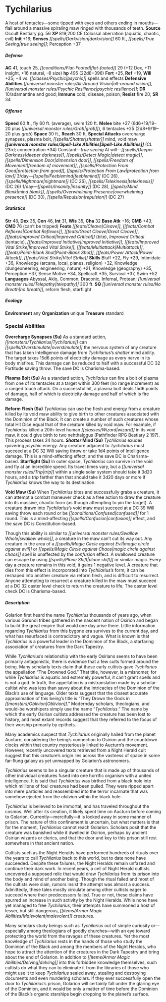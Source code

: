 ﻿---
cssclass: [monsters]
title1: Tychilarius
desc_short: A host of tentacles-some tipped with eyes and others ending in mouths-flail
  around a massive spiraling maw ringed with thousands of teeth.
title2: Tychilarius
CR: 23
sources:
- name: Occult Bestiary
  page: 56
  link: http://paizo.com/products/btpy9g21?Pathfinder-Campaign-Setting-Occult-Bestiary
XP: 819200
alignment: CE
size: Colossal
type: aberration
subtypes:
- aquatic
- chaotic
- evil
initiative:
  bonus: 16
senses:
  darkvision: 60
  true seeing: true
AC:
  AC: 41
  touch: 25
  flat_footed: 29
  components:
    dex: 12
    insight: 11
    natural: 16
    size: -8
HP:
  HP: 495
  long: 22d8+396
saves:
  fort: 25
  ref: 19
  will: 25
  other: +4 vs. psychic spells and effects
defensive_abilities:
- all-around vision
- psychic resilience
DR:
- amount: 10
  weakness: adamantine and good
immunities:
- cold
- disease
- poison
resistances:
  fire: 20
SR: 34
speeds:
  base: 60
  fly: 60
  fly_maneuverability: average
  swim: 120
attacks:
  melee:
  - - text: bite +27 (6d6+19/19-20 plus grab)
      entries:
      - - damage: 6d6+19
          crit_range: 19-20
        - effect: grab
      attack: bite
      bonus:
      - 27
    - text: 6 tentacles +25 (2d8+9/19-20 plus grab)
      entries:
      - - damage: 2d8+9
          crit_range: 19-20
        - effect: grab
      count: 6
      attack: tentacles
      bonus:
      - 25
  special:
  - overcharge synapses
  - plasma bolt
  - shatter mind
  - void maw
space: 30
reach: 30
spell_like_abilities:
  entries:
  - name: true seeing
    source: default
    freq: Constant
  - name: deeper darkness
    source: default
    freq: At will
  - name: detect magic
    source: default
    freq: At will
  - name: dimension door
    source: default
    freq: At will
  - name: freedom of movement
    source: default
    freq: At will
  - name: protection from good
    source: default
    freq: At will
  - name: protection from law
    source: default
    freq: At will
  - name: feeblemind
    source: default
    freq: 3/day
    DC: 26
  - name: nightmare
    source: default
    freq: 3/day
    DC: 26
  - name: telekinesis
    source: default
    freq: 3/day
    DC: 26
  - name: insanity
    source: default
    freq: 1/day
    DC: 28
  - name: mind blank
    source: default
    freq: 1/day
  - superscripts:
    - UM
    name: overwhelming presence
    source: default
    freq: 1/day
    DC: 30
  - name: repulsion
    source: default
    freq: 1/day
    DC: 27
  sources:
  - name: default
    CL: 23
    concentration: 34
ability_scores:
  STR: 48
  DEX: 35
  CON: 46
  INT: 31
  WIS: 35
  CHA: 32
BAB: 16
CMB: 43
CMD: 76
CMD_other: can't be tripped
feats:
- name: Cleave
- name: Combat Reflexes
- name: Great Cleave
- name: Improved Critical (bite)
- name: Improved Critical (tentacle)
- name: Improved Initiative
- name: Improved Vital Strike
- name: Multiattack
- name: Point-Blank Shot
- name: Power Attack
- name: Vital Strike
skills:
  Bluff: 22
  Fly: 29
  Intimidate: 36
  Knowledge (arcana): 32
  Knowledge (local): 32
  Knowledge (planes): 32
  Knowledge (religion): 32
  Knowledge (dungeoneering): 21
  Knowledge (engineering): 21
  Knowledge (nature): 21
  Knowledge (geography): 35
  Perception: 37
  Sense Motive: 34
  Spellcraft: 35
  Survival: 37
  Swim: 52
languages:
- Abyssal
- Aklo
- Common
- Draconic
- Infernal
- Protean
- telepathy 300 ft.
special_qualities:
- no breath
- reform flesh
- starflight
ecology:
  environment: any
  organization: unique
  treasure_type: standard
special_abilities:
  Overcharge Synapses (Su): As a standard action, Tychilarius can overstimulate the
    nervous system of any creature that has taken Intelligence damage from Tychilarius's
    shatter mind ability. The target takes 15d6 points of electricity damage as every
    nerve in its body misfires. This damage can be reduced to half with a successful
    DC 32 Fortitude saving throw. The save DC is Charisma-based.
  Plasma Bolt (Su): As a standard action, Tychilarius can fire a bolt of plasma from
    one of its tentacles at a target within 300 feet (no range increment) as a ranged
    touch attack. On a successful hit, a plasma bolt deals 15d6 points of damage,
    half of which is electricity damage and half of which is fire damage.
  Reform Flesh (Su): Tychilarius can use the flesh and energy from a creature killed
    by its void maw ability to give birth to other creatures associated with the Dominion
    of the Black. It can create a number of such creatures whose total Hit Dice equal
    that of the creature killed by void maw. For example, if Tychilarius killed a
    20th-level human wizard in its void maw, it could give birth to two nehthalggus
    (Pathfinder RPG Bestiary 2 197). This process takes 24 hours.
  Shatter Mind (Su): Tychilarius exudes quivering psychic energy. Any creature adjacent
    to Tychilarius must succeed at a DC 32 Will saving throw or take 1d4 points of
    Intelligence damage. This is a mind-affecting effect, and the save DC is Charisma-based.
  Starflight (Su): In outer space, Tychilarius can survive in the void and fly at
    an incredible speed. Its travel times vary, but a trip within a single solar system
    should take it 3d20 hours, and a trip farther than that should take it 3d20 days
    or more if Tychilarius knows the way to its destination.
  Void Maw (Su): |-
    When Tychilarius bites and successfully grabs a creature, it can attempt a combat maneuver check as a free action to draw the creature into its massive, chaotic form (as though attempting to pin the target). A creature drawn into Tychilarius's void maw must succeed at a DC 39 Will saving throw each round or be confused for 1 round. This is a mind-affecting confusion effect, and the save DC is Constitution-based.

     Though this ability is similar to swallow whole, a creature in the maw can't cut its way out. Any creature in the area of a magic circle against evil or magic circle against chaos spell is unaffected by the confusion effect. A swallowed creature can escape by using plane shift or similar magic. Every day a creature remains in this void, it gains 1 negative level. A creature that dies from this effect is incorporated into Tychilarius's form; it can be reshaped into another creature via reform flesh, and is difficult to resurrect. Anyone attempting to resurrect a creature killed in the maw must succeed at a DC 32 caster level check to return the creature to life. The caster level check DC is Charisma-based.
desc_long: |-
  Golarion first heard the name Tychilarius thousands of years ago, when various Garundi tribes gathered in the nascent nation of Osirion and began to build the great empire that would one day arise there. Little information regarding Tychilarius from this bygone era survives to the current day, and what has resurfaced is contradictory and vague. What is known is that Tychilarius is a powerful leader in the Dominion of the Black, a starfaring association of creatures from the Dark Tapestry.

  While Tychilarius's relationship with the early Osirians seems to have been primarily antagonistic, there is evidence that a few cults formed around the being. Many scholarly texts claim that these early cultists gave Tychilarius the appellation “The Drowned God.” That title, however, is a misnomer, for while Tychilarius is aquatic and extremely powerful, it can't grant spells and is not a god. In truth, the appellation is a mistranslation made by a scholar-cultist who was less than savvy about the intricacies of the Dominion of the Black's use of language. Older texts suggest that the closest accurate approximation of this being's title is “They Drown the Gods in Oblivion.” Modernday scholars, theologians, and would-be worshipers simply use the name “Tychilarius.” The name by which the early Osirian cultists addressed the creature has been lost to history, and most extant records suggest that they referred to the focus of their worship primarily by epithets.

  Many academics suspect that Tychilarius originally hailed from the planet Aucturn, considering the being's connection to Osirion and the countdown clocks within that country mysteriously linked to Aucturn's movement. However, recently uncovered texts retrieved from a Night Herald cult suggest that this creature's origin lies across the vastness of space in some far-flung galaxy as yet unmapped by Golarion's astronomers.

  Tychilarius seems to be a singular creature that is made up of thousands of other individual creatures fused into one horrific organism with a united intelligence. It is said that Tychilarius was birthed from a black hole into which millions of foul creatures had been pulled. They were ripped apart into mere particles and reassembled into the terror incarnate that was somehow ejected from the oblivion within the black hole.

  Tychilarius is believed to be immortal, and has traveled throughout the cosmos. Well after its creation, it likely spent time on Aucturn before coming to Golarion. Currently-mercifully-it is locked away in some manner of prison. The nature of this confinement is uncertain, but what matters is that for the moment, Tychilarius cannot reach Golarion. Scholars posit that the creature was banished while it dwelled in Osirion, perhaps by ancient Osirian wizards or clerics, and that the door and key to this prison still rest somewhere in that ancient nation.

  Cultists such as the Night Heralds have performed hundreds of rituals over the years to call Tychilarius back to this world, but to date none have succeeded. Despite these failures, the Night Heralds remain unfazed and continue their dark work. In recent years, a cell of Night Herald cultists uncovered a supposed relic that would draw Tychilarius from its prison into the body and mind of another being. Though the ritual failed and most of the cultists were slain, rumors insist the attempt was almost a success. Admittedly, these tales mostly circulate among other cultists eager to succeed where their predecessors failed. True or not, these claims have spurred an increase in such activity by the Night Heralds. While none have yet managed to free Tychilarius, their attempts have summoned a host of lesser, but still dangerous, malevolent creatures.

  Many scholars study beings such as Tychilarius out of simple curiosity or-especially among theologians of goodly churches-with an eye toward protecting the world from the ravages of these creatures. Yet the most knowledge of Tychilarius rests in the hands of those who study the Dominion of the Black and among the members of the Night Heralds, who hope to attract the attention of the creatures in the Dark Tapestry and bring about the end of Golarion. In addition to delving into this forbidden knowledge themselves, such cultists do what they can to eliminate it from the libraries of those who might use it to keep Tychilarius sealed away, stealing and destroying documents and even murdering scholars. If they ever successfully open the door to Tychilarius's prison, Golarion will certainly fall under the glaring eye of the Dominion, and it would be only a matter of time before the Dominion of the Black's organic starships begin dropping to the planet's surface.

---

# Tychilarius
A host of tentacles—some tipped with eyes and others ending in mouths—flail around a massive spiraling maw ringed with thousands of teeth.
**Source** Occult Bestiary pg. 56
**XP** 819,200
CE Colossal aberration (aquatic, chaotic, evil)
**Init** +16; **Senses** _[[spells/Darkvision|darkvision]]_ 60 ft., _[[spells/True Seeing|true seeing]]_; Perception +37

##### Defense

**AC** 41, touch 25, _[[conditions/Flat-Footed|flat-footed]]_ 29 (+12 Dex, +11 insight, +16 natural, –8 size)
**hp** 495 (22d8+396)
**Fort** +25, **Ref** +19, **Will** +25; +4 vs. _[[classes/Psychic|psychic]]_ spells and effects
**Defensive Abilities** _[[universal monster rules/All-Around Vision|all-around vision]]_, _[[universal monster rules/Psychic Resilience|psychic resilience]]_; **DR** 10/adamantine and good; **Immune** cold, disease, poison; **Resist** fire 20; **SR** 34

##### Offense
**Speed** 60 ft., fly 60 ft. (average), swim 120 ft.
**Melee** bite +27 (6d6+19/19–20 plus _[[universal monster rules/Grab|grab]]_), 6 tentacles +25 (2d8+9/19–20 plus _grab_)
**Space** 30 ft., **Reach** 30 ft.
**Special Attacks** overcharge synapses, plasma bolt, _[[spells/Shatter|shatter]]_ mind, void maw
**_[[universal monster rules/Spell-Like Abilities|Spell-Like Abilities]]_** (CL 23rd; concentration +34)
Constant—_true seeing_
At will—_[[spells/Deeper Darkness|deeper darkness]]_, _[[spells/Detect Magic|detect magic]]_, _[[spells/Dimension Door|dimension door]]_, _[[spells/Freedom of Movement|freedom of movement]]_, _[[spells/Protection From Good|protection from good]]_, _[[spells/Protection From Law|protection from law]]_
3/day—_[[spells/Feeblemind|feeblemind]]_ (DC 26), _[[spells/Nightmare|nightmare]]_ (DC 26), _[[spells/Telekinesis|telekinesis]]_ (DC 26)
1/day—_[[spells/Insanity|insanity]]_ (DC 28), _[[spells/Mind Blank|mind blank]]_, _[[spells/Overwhelming Presence|overwhelming presence]]_ (DC 30), _[[spells/Repulsion|repulsion]]_ (DC 27)

##### Statistics
**Str** 48, **Dex** 35, **Con** 46, **Int** 31, **Wis** 35, **Cha** 32
**Base Atk** +16; **CMB** +43; **CMD** 76 (can’t be tripped)
**Feats** _[[feats/Cleave|Cleave]]_, _[[feats/Combat Reflexes|Combat Reflexes]]_, _[[feats/Great Cleave|Great Cleave]]_, _[[feats/Improved Critical|Improved Critical]]_ (bite), _Improved Critical_ (tentacle), _[[feats/Improved Initiative|Improved Initiative]]_, _[[feats/Improved Vital Strike|Improved Vital Strike]]_, _[[feats/Multiattack|Multiattack]]_, _[[feats/Point-Blank Shot|Point-Blank Shot]]_, _[[feats/Power Attack|Power Attack]]_, _[[feats/Vital Strike|Vital Strike]]_
**Skills** Bluff +22, Fly +29, Intimidate +36, Knowledge (arcana, local, planes, religion) +32, Knowledge (dungeoneering, engineering, nature) +21, Knowledge (geography) +35, Perception +37, Sense Motive +34, Spellcraft +35, Survival +37, Swim +52
**Languages** Abyssal, Aklo, Common, Draconic, Infernal, Protean; _[[universal monster rules/Telepathy|telepathy]]_ 300 ft.
**SQ** _[[universal monster rules/No Breath|no breath]]_, reform flesh, starflight

##### Ecology

**Environment** any
**Organization** unique
**Treasure** standard

### Special Abilities

**Overcharge Synapses (Su)** As a standard action, _[[monsters/Tychilarius|Tychilarius]]_ can _[[spells/Overstimulate|overstimulate]]_ the nervous system of any creature that has taken Intelligence damage from _Tychilarius_’s _shatter_ mind ability. The target takes 15d6 points of electricity damage as every nerve in its body misfires. This damage can be reduced to half with a successful DC 32 Fortitude saving throw. The save DC is Charisma-based.

**Plasma Bolt (Su)** As a standard action, _Tychilarius_ can fire a bolt of plasma from one of its tentacles at a target within 300 feet (no range increment) as a ranged touch attack. On a successful hit, a plasma bolt deals 15d6 points of damage, half of which is electricity damage and half of which is fire damage.

**Reform Flesh (Su)** _Tychilarius_ can use the flesh and energy from a creature killed by its void maw ability to give birth to other creatures associated with the Dominion of the Black. It can create a number of such creatures whose total Hit Dice equal that of the creature killed by void maw. For example, if _Tychilarius_ killed a 20th-level human _[[classes/Wizard|wizard]]_ in its void maw, it could give birth to two nehthalggus (Pathfinder RPG Bestiary 2 197). This process takes 24 hours.
**_Shatter_ Mind (Su)** _Tychilarius_ exudes quivering _psychic_ energy. Any creature adjacent to _Tychilarius_ must succeed at a DC 32 Will saving throw or take 1d4 points of Intelligence damage. This is a mind-affecting effect, and the save DC is Charisma-based.
**Starflight (Su)** In outer space, _Tychilarius_ can survive in the void and fly at an incredible speed. Its travel times vary, but a _[[universal monster rules/Trip|trip]]_ within a single solar system should take it 3d20 hours, and a _trip_ farther than that should take it 3d20 days or more if _Tychilarius_ knows the way to its destination.

**Void Maw (Su)** When _Tychilarius_ bites and successfully grabs a creature, it can attempt a combat maneuver check as a free action to draw the creature into its massive, chaotic form (as though attempting to pin the target). A creature drawn into _Tychilarius_’s void maw must succeed at a DC 39 Will saving throw each round or be _[[conditions/Confused|confused]]_ for 1 round. This is a mind-affecting _[[spells/Confusion|confusion]]_ effect, and the save DC is Constitution-based.

Though this ability is similar to _[[universal monster rules/Swallow Whole|swallow whole]]_, a creature in the maw can’t cut its way out. Any creature in the area of a _[[spells/Magic Circle against Evil|magic circle against evil]]_ or _[[spells/Magic Circle against Chaos|magic circle against chaos]]_ spell is unaffected by the _confusion_ effect. A swallowed creature can escape by using _[[spells/Plane Shift|plane shift]]_ or similar magic. Every day a creature remains in this void, it gains 1 negative level. A creature that dies from this effect is incorporated into _Tychilarius_’s form; it can be reshaped into another creature via reform flesh, and is difficult to resurrect. Anyone attempting to resurrect a creature killed in the maw must succeed at a DC 32 caster level check to return the creature to life. The caster level check DC is Charisma-based.

##### Description

Golarion first heard the name _Tychilarius_ thousands of years ago, when various Garundi tribes gathered in the nascent nation of Osirion and began to build the great empire that would one day arise there. Little information regarding _Tychilarius_ from this bygone era survives to the current day, and what has resurfaced is contradictory and vague. What is known is that _Tychilarius_ is a powerful leader in the Dominion of the Black, a starfaring association of creatures from the Dark Tapestry.

While _Tychilarius_’s relationship with the early Osirians seems to have been primarily antagonistic, there is evidence that a few cults formed around the being. Many scholarly texts claim that these early cultists gave _Tychilarius_ the appellation “The Drowned God.” That title, however, is a misnomer, for while _Tychilarius_ is aquatic and extremely powerful, it can’t grant spells and is not a god. In truth, the appellation is a mistranslation made by a scholar-cultist who was less than savvy about the intricacies of the Dominion of the Black’s use of language. Older texts suggest that the closest accurate approximation of this being’s title is “They Drown the Gods in _[[monsters/Oblivion|Oblivion]]_.” Modernday scholars, theologians, and would-be worshipers simply use the name “_Tychilarius_.” The name by which the early Osirian cultists addressed the creature has been lost to history, and most extant records suggest that they referred to the focus of their worship primarily by epithets.

Many academics suspect that _Tychilarius_ originally hailed from the planet Aucturn, considering the being’s connection to Osirion and the countdown clocks within that country mysteriously linked to Aucturn’s movement. However, recently uncovered texts retrieved from a Night Herald cult suggest that this creature’s origin lies across the vastness of space in some far-flung galaxy as yet unmapped by Golarion’s astronomers.

_Tychilarius_ seems to be a singular creature that is made up of thousands of other individual creatures fused into one horrific organism with a united intelligence. It is said that _Tychilarius_ was birthed from a black hole into which millions of foul creatures had been pulled. They were ripped apart into mere particles and reassembled into the terror incarnate that was somehow ejected from the _oblivion_ within the black hole.

_Tychilarius_ is believed to be immortal, and has traveled throughout the cosmos. Well after its creation, it likely spent time on Aucturn before coming to Golarion. Currently—mercifully—it is locked away in some manner of prison. The nature of this confinement is uncertain, but what matters is that for the moment, _Tychilarius_ cannot reach Golarion. Scholars posit that the creature was banished while it dwelled in Osirion, perhaps by ancient Osirian wizards or clerics, and that the door and key to this prison still rest somewhere in that ancient nation.

Cultists such as the Night Heralds have performed hundreds of rituals over the years to call _Tychilarius_ back to this world, but to date none have succeeded. Despite these failures, the Night Heralds remain unfazed and continue their dark work. In recent years, a cell of Night Herald cultists uncovered a supposed relic that would draw _Tychilarius_ from its prison into the body and mind of another being. Though the ritual failed and most of the cultists were slain, rumors insist the attempt was almost a success. Admittedly, these tales mostly circulate among other cultists eager to succeed where their predecessors failed. True or not, these claims have spurred an increase in such activity by the Night Heralds. While none have yet managed to free _Tychilarius_, their attempts have summoned a host of lesser, but still dangerous, _[[items/Armor Magic Abilities/Malevolent|malevolent]]_ creatures.

Many scholars study beings such as _Tychilarius_ out of simple curiosity or—especially among theologians of goodly churches—with an eye toward protecting the world from the ravages of these creatures. Yet the most knowledge of _Tychilarius_ rests in the hands of those who study the Dominion of the Black and among the members of the Night Heralds, who hope to attract the attention of the creatures in the Dark Tapestry and bring about the end of Golarion. In addition to _[[items/Armor Magic Abilities/Delving|delving]]_ into this forbidden knowledge themselves, such cultists do what they can to eliminate it from the libraries of those who might use it to keep _Tychilarius_ sealed away, stealing and destroying documents and even murdering scholars. If they ever successfully open the door to _Tychilarius_’s prison, Golarion will certainly fall under the glaring eye of the Dominion, and it would be only a matter of time before the Dominion of the Black’s organic starships begin dropping to the planet’s surface.